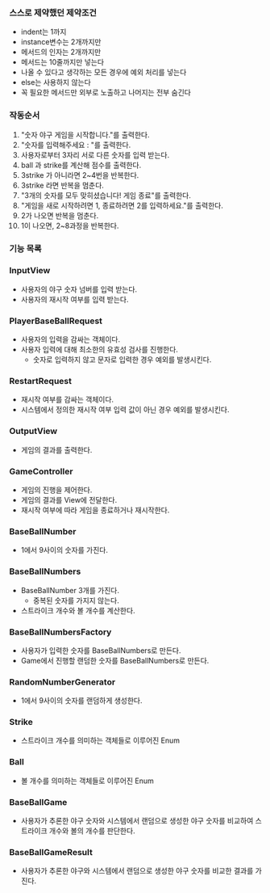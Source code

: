 ### 스스로 제약했던 제약조건

- indent는 1까지
- instance변수는 2개까지만
- 메서드의 인자는 2개까지만
- 메서드는 10줄까지만 넣는다
- 나올 수 있다고 생각하는 모든 경우에 예외 처리를 넣는다
- else는 사용하지 않는다
- 꼭 필요한 메서드만 외부로 노출하고 나머지는 전부 숨긴다

### 작동순서

1. "숫자 야구 게임을 시작합니다."를 출력한다.
2. "숫자를 입력해주세요 : "를 출력한다.
3. 사용자로부터 3자리 서로 다른 숫자를 입력 받는다.
4. ball 과 strike를 계산해 점수를 출력한다.
5. 3strike 가 아니라면 2~4번을 반복한다.
6. 3strike 라면 반복을 멈춘다.
7. "3개의 숫자를 모두 맞히셨습니다! 게임 종료"를 출력한다.
8. "게임을 새로 시작하려면 1, 종료하려면 2를 입력하세요."를 출력한다.
9. 2가 나오면 반복을 멈춘다.
10. 1이 나오면, 2~8과정을 반복한다.

### 기능 목록

### InputView

- 사용자의 야구 숫자 넘버를 입력 받는다.
- 사용자의 재시작 여부를 입력 받는다.

### PlayerBaseBallRequest

- 사용자의 입력을 감싸는 객체이다.
- 사용자 입력에 대해 최소한의 유효성 검사를 진행한다.
    - 숫자로 입력하지 않고 문자로 입력한 경우 예외를 발생시킨다.

### RestartRequest

- 재시작 여부를 감싸는 객체이다.
- 시스템에서 정의한 재시작 여부 입력 값이 아닌 경우 예외를 발생시킨다.

### OutputView

- 게임의 결과를 출력한다.

### GameController

- 게임의 진행을 제어한다.
- 게임의 결과를 View에 전달한다.
- 재시작 여부에 따라 게임을 종료하거나 재시작한다.

### BaseBallNumber

- 1에서 9사이의 숫자를 가진다.

### BaseBallNumbers

- BaseBallNumber 3개를 가진다.
    - 중복된 숫자를 가지지 않는다.
- 스트라이크 개수와 볼 개수를 계산한다.

### BaseBallNumbersFactory

- 사용자가 입력한 숫자를 BaseBallNumbers로 만든다.
- Game에서 진행할 랜덤한 숫자를 BaseBallNumbers로 만든다.

### RandomNumberGenerator

- 1에서 9사이의 숫자를 랜덤하게 생성한다.

### Strike

- 스트라이크 개수를 의미하는 객체들로 이루어진 Enum

### Ball

- 볼 개수를 의미하는 객체들로 이루어진 Enum

### BaseBallGame

- 사용자가 추론한 야구 숫자와 시스템에서 랜덤으로 생성한 야구 숫자를 비교하여 스트라이크 개수와 볼의 개수를 판단한다.

### BaseBallGameResult

- 사용자가 추론한 야구와 시스템에서 랜덤으로 생성한 야구 숫자를 비교한 결과를 가진다.

